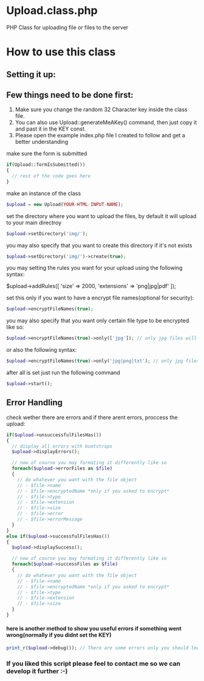 # Upload.class.php
PHP Class for uploading file or files to the server

# How to use this class

## Setting it up:

## Few things need to be done first:
1) Make sure you change the random 32 Character key inside the class file.
2) You can also use Upload::generateMeAKey() command, then just copy it and past it in the KEY const.
3) Please open the example index.php file I created to follow and get a better understanding



make sure the form is submitted

```php
if(Upload::formIsSubmitted())
{
  // rest of the code goes here
}
```


make an instance of the class

```php
$upload = new Upload(YOUR-HTML-INPUT-NAME); 
```



set the directory where you want to upload the files, by default it will upload to your main directroy

```php
$upload->setDirectory('img/'); 
```
you may also specify that you want to create this directory if it's not exists

```php
$upload->setDirectory('img/')->create(true); 
```



you may setting the rules you want for your upload using the following syntax:

$upload->addRules([
        'size' => 2000,
        'extensions' => 'png|jpg|pdf'
]);




set this only if you want to have a encrypt file names(optional for security):

```php
$upload->encryptFileNames(true);
```

you may also specify that you want only certain file type to be encrypted like so:

```php
$upload->encryptFileNames(true)->only(['jpg']); // only jpg files will be encrypted
```
or also the following syntax:

```php
$upload->encryptFileNames(true)->only('jpg|png|txt'); // only jpg files will be encrypted
```



after all is set just run the following command

```php
$upload->start();
``` 


## Error Handling

check wether there are errors and if there arent errors, proccess the upload:

```php
if($upload->unsuccessfulFilesHas())
{
  // display all errors with bootstraps
  $upload->displayErrors();

  // now of course you may formating it differently like so
  foreach($upload->errorFiles as $file)
  {
    // do whatever you want with the file object
    // - $file->name
    // - $file->encryptedName *only if you asked to encrypt*
    // - $file->type
    // - $file->extension
    // - $file->size
    // - $file->error
    // - $file->errorMessage
  }
}
else if($upload->successfulFilesHas())
{
  $upload->displaySuccess();

  // now of course you may formating it differently like so
  foreach($upload->successFiles as $file)
  {
    // do whatever you want with the file object
    // - $file->name
    // - $file->encryptedName *only if you asked to encrypt*
    // - $file->type
    // - $file->extension
    // - $file->size
  }
}
```

#### here is another method to show you useful errors if something went wrong(normally if you didnt set the KEY)

```php
print_r($upload->debug()); // There are some errors only you should look at while setting this up
```

### If you liked this script please feel to contact me so we can develop it further :-)